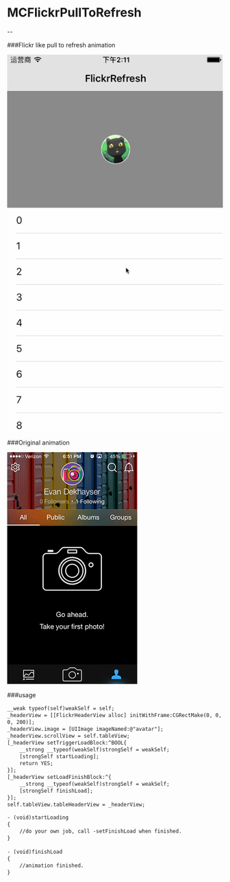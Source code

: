 # MCFlickrPullToRefresh

--

###Flickr like pull to refresh animation

![MCFlickrPullToRefresh](https://github.com/msching/MCFlickrPullToRefresh/blob/master/FlickrPullToRefresh/MCFlickrPullToRefresh.gif)

###Original animation

![MCFlickrPullToRefresh](https://github.com/msching/MCFlickrPullToRefresh/blob/master/FlickrPullToRefresh/FlickrPullToRefresh.gif)


###usage

```objc
__weak typeof(self)weakSelf = self;
_headerView = [[FlickrHeaderView alloc] initWithFrame:CGRectMake(0, 0, 0, 200)];
_headerView.image = [UIImage imageNamed:@"avatar"];
_headerView.scrollView = self.tableView;
[_headerView setTriggerLoadBlock:^BOOL{
    __strong __typeof(weakSelf)strongSelf = weakSelf;
    [strongSelf startLoading];
    return YES;
}];
[_headerView setLoadFinishBlock:^{
    __strong __typeof(weakSelf)strongSelf = weakSelf;
    [strongSelf finishLoad];
}];
self.tableView.tableHeaderView = _headerView;
```


```
- (void)startLoading
{
    //do your own job, call -setFinishLoad when finished.
}

- (void)finishLoad
{
	//animation finished.
}
```